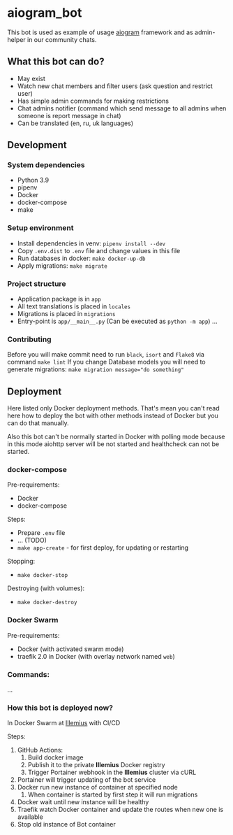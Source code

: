 # aiogram_bot

This bot is used as example of usage [aiogram](https://github.com/aiogram/aiogram) framework 
and as admin-helper in our community chats.

## What this bot can do?

- May exist
- Watch new chat members and filter users (ask question and restrict user)
- Has simple admin commands for making restrictions
- Chat admins notifier (command which send message to all admins when someone is report message in chat)
- Can be translated (en, ru, uk languages)

## Development

### System dependencies

- Python 3.9
- pipenv
- Docker
- docker-compose
- make

### Setup environment

- Install dependencies in venv: `pipenv install --dev`
- Copy `.env.dist` to `.env` file and change values in this file
- Run databases in docker: `make docker-up-db`
- Apply migrations: `make migrate`

### Project structure

- Application package is in `app`
- All text translations is placed in `locales`
- Migrations is placed in `migrations`
- Entry-point is `app/__main__.py` (Can be executed as `python -m app`)
...

### Contributing

Before you will make commit need to run `black`, `isort` and `Flake8` via command `make lint`
If you change Database models you will need to generate migrations: `make migration message="do something"`

## Deployment

Here listed only Docker deployment methods. 
That's mean you can't read here how to deploy the bot with other methods instead of Docker 
but you can do that manually.

Also this bot can't be normally started in Docker with polling mode 
because in this mode aiohttp server will be not started and healthcheck can not be started.

### docker-compose

Pre-requirements:
- Docker
- docker-compose

Steps:
- Prepare `.env` file
- ... (TODO)
- `make app-create` - for first deploy, for updating or restarting

Stopping:
- `make docker-stop`

Destroying (with volumes):
- `make docker-destroy`

### Docker Swarm

Pre-requirements:
- Docker (with activated swarm mode)
- traefik 2.0 in Docker (with overlay network named `web`)

### Commands:

...

### How this bot is deployed now?

In Docker Swarm at [Illemius](https://illemius.xyz) with CI/CD

Steps:
1. GitHub Actions:
    1. Build docker image
    1. Publish it to the private **Illemius** Docker registry
    1. Trigger Portainer webhook in the **Illemius** cluster via cURL
1. Portainer will trigger updating of the bot service
1. Docker run new instance of container at specified node
    1. When container is started by first step it will run migrations
1. Docker wait until new instance will be healthy
1. Traefik watch Docker container and update the routes when new one is available
1. Stop old instance of Bot container
